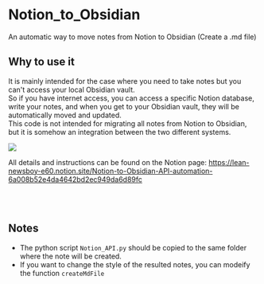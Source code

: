 # Notion_to_Obsidian
An automatic way to move notes from Notion to Obsidian (Create a .md file)

## Why to use it
It is mainly intended for the case where you need to take notes but you can't access your local Obsidian vault.   
So if you have internet access, you can access a specific Notion database, write your notes, and when you get to your Obsidian vault, they will be automatically moved and updated.   <br />
This code is not intended for migrating all notes from Notion to Obsidian, but it is somehow an integration between the two different systems.

![](https://forum.obsidian.md/uploads/default/original/2X/6/663886873dba65def747edf8ebf752a0a8d09db0.jpeg)

All details and instructions can be found on the Notion page:
https://lean-newsboy-e60.notion.site/Notion-to-Obsidian-API-automation-6a008b52e4da4642bd2ec949da6d89fc
   
<br />
<br />

## Notes

- The python script ```Notion_API.py``` should be copied to the same folder where the note will be created.
- If you want to change the style of the resulted notes, you can modeify the function ```createMdFile```